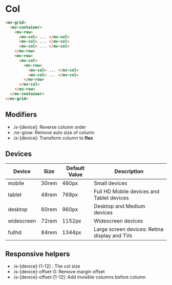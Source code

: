 # Col

```html
<mv-grid>
  <mv-container>
    <mv-row>
      <mv-col> ... </mv-col>
      <mv-col> ... </mv-col>
      <mv-col> ... </mv-col>
    </mv-row>
    <mv-row>
      <mv-col>
        <mv-row>
          <mv-col> ... </mv-col>
          <mv-col> ... </mv-col>
        </mv-row>
      </mv-col>
    </mv-row>
  </mv-container>
</mv-grid>
```

## Modifiers

- .is-[device]: Reverse column order
- .no-grow: Remove auto size of column
- .is-[device]: Transform column to **flex**

## Devices

<table>
  <thead>
    <tr>
      <th>Device</th>
      <th>Size</th>
      <th>Default Value</th>
      <th>Description</th>
    </tr>
  </thead>
  <tbody>
    <tr>
      <td>mobile</td>
      <td>30rem</td>
      <td>480px</td>
      <td>Small devices</td>
    </tr>
    <tr>
      <td>tablet</td>
      <td>48rem</td>
      <td>768px</td>
      <td>Full HD Mobile devices and Tablet devices</td>
    </tr>
    <tr>
      <td>desktop</td>
      <td>60rem</td>
      <td>960px</td>
      <td>Desktop and Medium devices</td>
    </tr>
    <tr>
      <td>widescreen</td>
      <td>72rem</td>
      <td>1152px</td>
      <td>Widescreen devices</td>
    </tr>
    <tr>
      <td>fullhd</td>
      <td>84rem</td>
      <td>1344px</td>
      <td>Large screen devices: Retina display and TVs</td>
    </tr>
  </tbody>
</table>

## Responsive helpers

- .is-[device]-[1-12] : The col size
- .is-[device]-offset-0: Remove margin offset
- .is-[device]-offset-[1-12]: Add invisible columns before column
